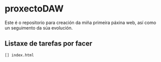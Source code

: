 # proxectoDAW

Este é o repositorio para creación da miña primeira páxina web, así como un seguimento da súa evolución.

## Listaxe de tarefas por facer

    [] index.html
    